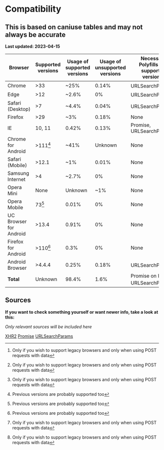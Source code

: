 # Compatibility

## This is based on caniuse tables and may not always be accurate

**Last updated: 2023-04-15**


| Browser                | Supported versions | Usage of supported versions | Usage of unsupported versions | Necessary Polyfills (for supported versions) |
| ------------------------ | -------------------- | ----------------------------- | ------------------------------- | ---------------------------------------------- |
| Chrome                 | >33                | ~25%                        | 0.14%                         | URLSearchParams[^2]                          |
| Edge                   | >12                | ~2.6%                       | 0%                            | URLSearchParams[^2]                          |
| Safari (Desktop)       | >7                 | ~4.4%                       | 0.04%                         | URLSearchParams[^2]                          |
| Firefox                | >29                | ~3%                         | 0.18%                         | None                                         |
| IE                     | 10, 11             | 0.42%                       | 0.13%                         | Promise, URLSearchParams                     |
| Chrome for Android     | >111[^1]           | ~41%                        | Unknown                       | None                                         |
| Safari (Mobile)        | >12.1              | ~1%                         | 0.01%                         | None                                         |
| Samsung Internet       | >4                 | ~2.7%                       | 0%                            | None                                         |
| Opera Mini             | None               | Unknown                     | ~1%                           | None                                         |
| Opera Mobile           | 73[^1]             | 0.01%                       | 0%                            | None                                         |
| UC Browser for Android | >13.4              | 0.91%                       | 0%                            | None                                         |
| Firefox for Android    | >110[^1]           | 0.3%                        | 0%                            | None                                         |
| Android Browser        | >4.4.4             | 0.25%                       | 0.18%                         | URLSearchParams[^2]                          |
| **Total**              | Unknown            | 98.4%                       | 1.6%                          | Promise on IE, URLSearchParams[^2]           |

## Sources

**If you want to check something yourself or want newer info, take a look at this:**

*Only relevant sources will be included here*

[XHR2](https://caniuse.com/xhr2)
[Promise](https://caniuse.com/promises)
[URLSearchParams](https://caniuse.com/urlsearchparams)

[^1]: Previous versions are probably supported too
    
[^2]: Only if you wish to support legacy browsers and only when using POST requests with data
